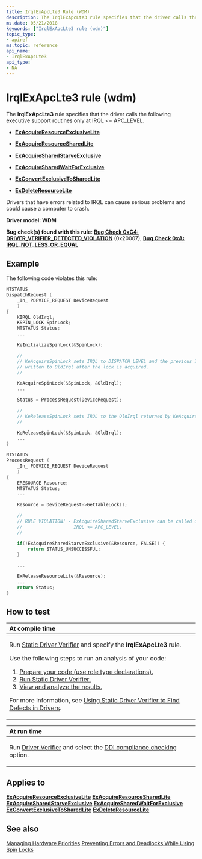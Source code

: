 ```yaml
---
title: IrqlExApcLte3 Rule (WDM)
description: The IrqlExApcLte3 rule specifies that the driver calls the following executive support routines only at IRQL APC_LEVEL.
ms.date: 05/21/2018
keywords: ["IrqlExApcLte3 rule (wdm)"]
topic_type:
- apiref
ms.topic: reference
api_name:
- IrqlExApcLte3
api_type:
- NA
---
```


# IrqlExApcLte3 rule (wdm)


The **IrqlExApcLte3** rule specifies that the driver calls the following executive support routines only at IRQL &lt;= APC\_LEVEL.

-   [**ExAcquireResourceExclusiveLite**](/previous-versions/ff544351(v=vs.85))

-   [**ExAcquireResourceSharedLite**](/previous-versions/ff544363(v=vs.85))

-   [**ExAcquireSharedStarveExclusive**](/previous-versions/ff544367(v=vs.85))

-   [**ExAcquireSharedWaitForExclusive**](/previous-versions/ff544370(v=vs.85))

-   [**ExConvertExclusiveToSharedLite**](/previous-versions/ff544558(v=vs.85))

-   [**ExDeleteResourceLite**](/windows-hardware/drivers/ddi/wdm/nf-wdm-exdeleteresourcelite)

Drivers that have errors related to IRQL can cause serious problems and could cause a computer to crash.

**Driver model: WDM**

**Bug check(s) found with this rule**: [**Bug Check 0xC4: DRIVER\_VERIFIER\_DETECTED\_VIOLATION**](../debugger/bug-check-0xc4--driver-verifier-detected-violation.md) (0x20007), [**Bug Check 0xA: IRQL\_NOT\_LESS\_OR\_EQUAL**](../debugger/bug-check-0xa--irql-not-less-or-equal.md)


## Example

The following code violates this rule:

```cpp
NTSTATUS
DispatchRequest (
    _In_ PDEVICE_REQUEST DeviceRequest
    )
{  
    KIRQL OldIrql;
    KSPIN_LOCK SpinLock;
    NTSTATUS Status;
    ...

    KeInitializeSpinLock(&SpinLock);

    //
    // KeAcquireSpinLock sets IRQL to DISPATCH_LEVEL and the previous IRQL is 
    // written to OldIrql after the lock is acquired.
    //

    KeAcquireSpinLock(&SpinLock, &OldIrql);
    ...

    Status = ProcessRequest(DeviceRequest);

    //
    // KeReleaseSpinLock sets IRQL to the OldIrql returned by KeAcquireSpinLock.
    //

    KeReleaseSpinLock(&SpinLock, &OldIrql);
    ...
}

NTSTATUS
ProcessRequest (
    _In_ PDEVICE_REQUEST DeviceRequest
    )
{
    ERESOURCE Resource;
    NTSTATUS Status;
    ...

    Resource = DeviceRequest->GetTableLock();

    //
    // RULE VIOLATION! - ExAcquireSharedStarveExclusive can be called only at 
    //                   IRQL <= APC_LEVEL. 
    //

    if(!ExAcquireSharedStarveExclusive(&Resource, FALSE)) {
        return STATUS_UNSUCCESSFUL;
    }

    ...

    ExReleaseResourceLite(&Resource);
    ...
    return Status;
}
```

## How to test

<table>
<colgroup>
<col width="100%" />
</colgroup>
<thead>
<tr class="header">
<th align="left">At compile time</th>
</tr>
</thead>
<tbody>
<tr class="odd">
<td align="left"><p>Run <a href="/windows-hardware/drivers/devtest/static-driver-verifier" data-raw-source="[Static Driver Verifier](./static-driver-verifier.md)">Static Driver Verifier</a> and specify the <strong>IrqlExApcLte3</strong> rule.</p>
Use the following steps to run an analysis of your code:
<ol>
<li><a href="/windows-hardware/drivers/devtest/using-static-driver-verifier-to-find-defects-in-drivers#preparing-your-source-code" data-raw-source="[Prepare your code (use role type declarations).](./using-static-driver-verifier-to-find-defects-in-drivers.md#preparing-your-source-code)">Prepare your code (use role type declarations).</a></li>
<li><a href="/windows-hardware/drivers/devtest/using-static-driver-verifier-to-find-defects-in-drivers#running-static-driver-verifier" data-raw-source="[Run Static Driver Verifier.](./using-static-driver-verifier-to-find-defects-in-drivers.md#running-static-driver-verifier)">Run Static Driver Verifier.</a></li>
<li><a href="/windows-hardware/drivers/devtest/using-static-driver-verifier-to-find-defects-in-drivers#viewing-and-analyzing-the-results" data-raw-source="[View and analyze the results.](./using-static-driver-verifier-to-find-defects-in-drivers.md#viewing-and-analyzing-the-results)">View and analyze the results.</a></li>
</ol>
<p>For more information, see <a href="/windows-hardware/drivers/devtest/using-static-driver-verifier-to-find-defects-in-drivers" data-raw-source="[Using Static Driver Verifier to Find Defects in Drivers](./using-static-driver-verifier-to-find-defects-in-drivers.md)">Using Static Driver Verifier to Find Defects in Drivers</a>.</p></td>
</tr>
</tbody>
</table>

<table>
<colgroup>
<col width="100%" />
</colgroup>
<thead>
<tr class="header">
<th align="left">At run time</th>
</tr>
</thead>
<tbody>
<tr class="odd">
<td align="left"><p>Run <a href="/windows-hardware/drivers/devtest/driver-verifier" data-raw-source="[Driver Verifier](./driver-verifier.md)">Driver Verifier</a> and select the <a href="/windows-hardware/drivers/devtest/ddi-compliance-checking" data-raw-source="[DDI compliance checking](./ddi-compliance-checking.md)">DDI compliance checking</a> option.</p></td>
</tr>
</tbody>
</table>

 

## Applies to

[**ExAcquireResourceExclusiveLite**](/previous-versions/ff544351(v=vs.85))
[**ExAcquireResourceSharedLite**](/previous-versions/ff544363(v=vs.85))
[**ExAcquireSharedStarveExclusive**](/previous-versions/ff544367(v=vs.85))
[**ExAcquireSharedWaitForExclusive**](/previous-versions/ff544370(v=vs.85))
[**ExConvertExclusiveToSharedLite**](/previous-versions/ff544558(v=vs.85))
[**ExDeleteResourceLite**](/windows-hardware/drivers/ddi/wdm/nf-wdm-exdeleteresourcelite)
## See also

[Managing Hardware Priorities](../kernel/managing-hardware-priorities.md)
[Preventing Errors and Deadlocks While Using Spin Locks](../kernel/preventing-errors-and-deadlocks-while-using-spin-locks.md)
